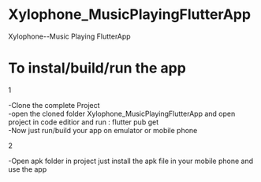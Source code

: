 # Xylophone_MusicPlayingFlutterApp
Xylophone--Music Playing FlutterApp

# To instal/build/run the app

1

   -Clone the complete Project  
   -open the cloned folder Xylophone_MusicPlayingFlutterApp and open project in code editior and run : flutter pub get  
   -Now just run/build your app on emulator or mobile phone

2

   -Open apk folder in project just install the apk file in your mobile phone and use the app
